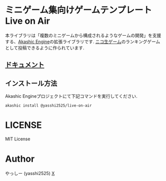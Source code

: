 # ミニゲーム集向けゲームテンプレート Live on Air

本ライブラリは「複数のミニゲームから構成されるようなゲームの開発」を支援する、[Akashic Engine](https://akashic-games.github.io/)の拡張ライブラリです.
[ニコ生ゲーム](https://site.live.nicovideo.jp/ichiba.html)のランキングゲームとして投稿できるように作られています.

## [ドキュメント](https://yasshi2525.github.io/live-on-air)

## インストール方法
Akashic Engineプロジェクトにて下記コマンドを実行してください.

```shell
akashic install @yasshi2525/live-on-air
```

# LICENSE

MIT License

# Author

やっしー (yasshi2525) [X](https://x.com/yasshi2525)
